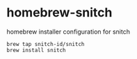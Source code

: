 # homebrew-snitch
homebrew installer configuration for snitch

```
brew tap snitch-id/snitch
brew install snitch
```

